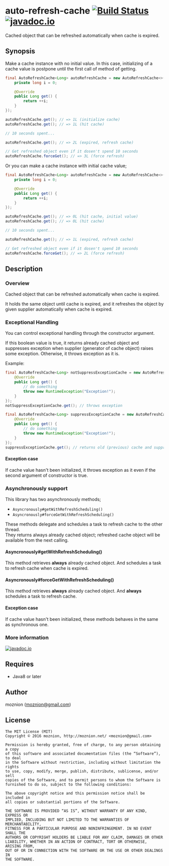 auto-refresh-cache [![Build Status](https://travis-ci.org/moznion/auto-refresh-cache.svg?branch=master)](https://travis-ci.org/moznion/auto-refresh-cache) [![javadoc.io](https://javadocio-badges.herokuapp.com/net.moznion/auto-refresh-cache/badge.svg)](https://javadocio-badges.herokuapp.com/net.moznion/auto-refresh-cache)
==

Cached object that can be refreshed automatically when cache is expired.

Synopsis
---

Make a cache instance with no initial value.
In this case, initializing of a cache value is postpone until the first call of method of getting.

```java
final AutoRefreshCache<Long> autoRefreshCache = new AutoRefreshCache<>(10, false, new Supplier<Long>() {
    private long i = 0;

    @Override
    public Long get() {
        return ++i;
    }
});

autoRefreshCache.get(); // => 1L (initialize cache)
autoRefreshCache.get(); // => 1L (hit cache)

// 10 seconds spent...

autoRefreshCache.get(); // => 2L (expired, refresh cache)

// Get refreshed object even if it dosen't spend 10 seconds
autoRefreshCache.forceGet(); // => 3L (force refresh)
```

Or you can make a cache instance with initial cache value;

```java
final AutoRefreshCache<Long> autoRefreshCache = new AutoRefreshCache<>(0L, 10, false, new Supplier<Long>() {
    private long i = 0;

    @Override
    public Long get() {
        return ++i;
    }
});

autoRefreshCache.get(); // => 0L (hit cache, initial value)
autoRefreshCache.get(); // => 0L (hit cache)

// 10 seconds spent...

autoRefreshCache.get(); // => 1L (expired, refresh cache)

// Get refreshed object even if it dosen't spend 10 seconds
autoRefreshCache.forceGet(); // => 2L (force refresh)
```

Description
--

### Overview

Cached object that can be refreshed automatically when cache is expired.

It holds the same object until cache is expired, and it refreshes the object by given supplier automatically when cache is expired.

### Exceptional Handling

You can control exceptional handling through the constructor argument.

If this boolean value is true, it returns already cached object and suppresses exception when supplier (generator of cache object) raises some exception. Otherwise, it throws exception as it is.

Example:

```java
final AutoRefreshCache<Long> notSuppressExceptionCache = new AutoRefreshCache<>(10, false, new Supplier<Long>() {
    @Override
    public Long get() {
        // do something
        throw new RuntimeException("Exception!");
    }
});
notSuppressExceptionCache.get(); // throws exception

final AutoRefreshCache<Long> suppressExceptionCache = new AutoRefreshCache<>(10, true, new Supplier<Long>() {
    @Override
    public Long get() {
        // do something
        throw new RuntimeException("Exception!");
    }
});
suppressExceptionCache.get(); // returns old (previous) cache and suppresses exception
```

#### Exception case

If cache value hasn't been initialized, it throws exception as it even if the second argument of constructor is true.

### Asynchronously support

This library has two asynchronously methods;

- `Asyncronously#getWithRefreshScheduling()`
- `Asyncronously#forceGetWithRefreshScheduling()`

These methods delegate and schedules a task to refresh cache to the other thread.  
They returns always already cached object; refreshed cache object will be available from the next calling.

#### Asyncronously#getWithRefreshScheduling()

This method retrieves __always__ already cached object. And schedules a task to refresh cache when cache is expired.

#### Asyncronously#forceGetWithRefreshScheduling()

This method retrieves __always__ already cached object. And __always__ schedules a task to refresh cache.

#### Exception case

If cache value hasn't been initialized, these methods behaves in the same as synchronous one.

### More information

[![javadoc.io](https://javadocio-badges.herokuapp.com/net.moznion/auto-refresh-cache/badge.svg)](https://javadocio-badges.herokuapp.com/net.moznion/auto-refresh-cache)

Requires
--

- Java8 or later

Author
--

moznion (<moznion@gmail.com>)

License
--

```
The MIT License (MIT)
Copyright © 2016 moznion, http://moznion.net/ <moznion@gmail.com>

Permission is hereby granted, free of charge, to any person obtaining a copy
of this software and associated documentation files (the “Software”), to deal
in the Software without restriction, including without limitation the rights
to use, copy, modify, merge, publish, distribute, sublicense, and/or sell
copies of the Software, and to permit persons to whom the Software is
furnished to do so, subject to the following conditions:

The above copyright notice and this permission notice shall be included in
all copies or substantial portions of the Software.

THE SOFTWARE IS PROVIDED “AS IS”, WITHOUT WARRANTY OF ANY KIND, EXPRESS OR
IMPLIED, INCLUDING BUT NOT LIMITED TO THE WARRANTIES OF MERCHANTABILITY,
FITNESS FOR A PARTICULAR PURPOSE AND NONINFRINGEMENT. IN NO EVENT SHALL THE
AUTHORS OR COPYRIGHT HOLDERS BE LIABLE FOR ANY CLAIM, DAMAGES OR OTHER
LIABILITY, WHETHER IN AN ACTION OF CONTRACT, TORT OR OTHERWISE, ARISING FROM,
OUT OF OR IN CONNECTION WITH THE SOFTWARE OR THE USE OR OTHER DEALINGS IN
THE SOFTWARE.
```

